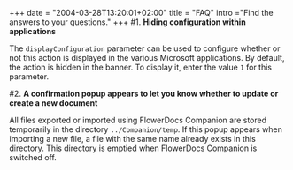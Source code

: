 +++
date = "2004-03-28T13:20:01+02:00"
title = "FAQ"
intro ="Find the answers to your questions."
+++
 #1. __Hiding configuration within applications__ 

 The `displayConfiguration` parameter can be used to configure whether or not this action is displayed in the various Microsoft applications. By default, the action is hidden in the banner. To display it, enter the value `1` for this parameter.  

#2. __A confirmation popup appears to let you know whether to update or create a new document__

All files exported or imported using FlowerDocs Companion are stored temporarily in the directory `../Companion/temp`. If this popup appears when importing a new file, a file with the same name already exists in this directory. This directory is emptied when FlowerDocs Companion is switched off.